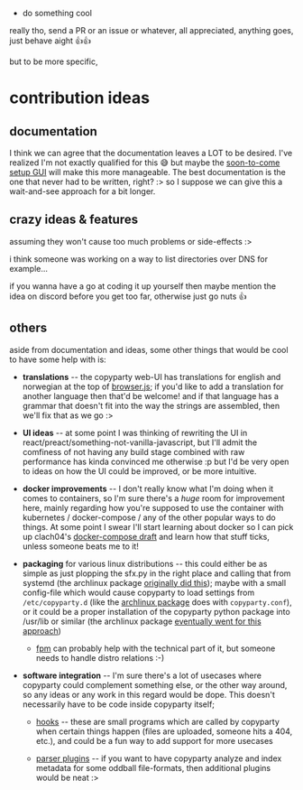 * do something cool

really tho, send a PR or an issue or whatever, all appreciated, anything goes, just behave aight 👍👍

but to be more specific,


# contribution ideas


## documentation

I think we can agree that the documentation leaves a LOT to be desired. I've realized I'm not exactly qualified for this 😅 but maybe the [soon-to-come setup GUI](https://github.com/9001/copyparty/issues/57) will make this more manageable. The best documentation is the one that never had to be written, right? :> so I suppose we can give this a wait-and-see approach for a bit longer.


## crazy ideas & features

assuming they won't cause too much problems or side-effects :> 

i think someone was working on a way to list directories over DNS for example...

if you wanna have a go at coding it up yourself then maybe mention the idea on discord before you get too far, otherwise just go nuts 👍


## others

aside from documentation and ideas, some other things that would be cool to have some help with is:

* **translations** -- the copyparty web-UI has translations for english and norwegian at the top of [browser.js](https://github.com/9001/copyparty/blob/hovudstraum/copyparty/web/browser.js); if you'd like to add a translation for another language then that'd be welcome! and if that language has a grammar that doesn't fit into the way the strings are assembled, then we'll fix that as we go :>

* **UI ideas** -- at some point I was thinking of rewriting the UI in react/preact/something-not-vanilla-javascript, but I'll admit the comfiness of not having any build stage combined with raw performance has kinda convinced me otherwise :p but I'd be very open to ideas on how the UI could be improved, or be more intuitive.

* **docker improvements** -- I don't really know what I'm doing when it comes to containers, so I'm sure there's a *huge* room for improvement here, mainly regarding how you're supposed to use the container with kubernetes / docker-compose / any of the other popular ways to do things. At some point I swear I'll start learning about docker so I can pick up clach04's [docker-compose draft](https://github.com/9001/copyparty/issues/38) and learn how that stuff ticks, unless someone beats me to it!

* **packaging** for various linux distributions -- this could either be as simple as just plopping the sfx.py in the right place and calling that from systemd (the archlinux package [originally did this](https://github.com/9001/copyparty/pull/18)); maybe with a small config-file which would cause copyparty to load settings from `/etc/copyparty.d` (like the [archlinux package](https://github.com/9001/copyparty/tree/hovudstraum/contrib/package/arch) does with `copyparty.conf`), or it could be a proper installation of the copyparty python package into /usr/lib or similar (the archlinux package [eventually went for this approach](https://github.com/9001/copyparty/pull/26))

  * [fpm](https://github.com/jordansissel/fpm) can probably help with the technical part of it, but someone needs to handle distro relations :-)

* **software integration** -- I'm sure there's a lot of usecases where copyparty could complement something else, or the other way around, so any ideas or any work in this regard would be dope. This doesn't necessarily have to be code inside copyparty itself;

  * [hooks](https://github.com/9001/copyparty/tree/hovudstraum/bin/hooks) -- these are small programs which are called by copyparty when certain things happen (files are uploaded, someone hits a 404, etc.), and could be a fun way to add support for more usecases

  * [parser plugins](https://github.com/9001/copyparty/tree/hovudstraum/bin/mtag) -- if you want to have copyparty analyze and index metadata for some oddball file-formats, then additional plugins would be neat :>
